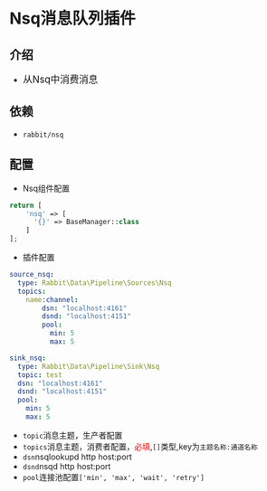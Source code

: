 # Nsq消息队列插件

## 介绍

* <big>从Nsq中消费消息</big>

## 依赖

* `rabbit/nsq`

## 配置

* Nsq组件配置

```php
return [
    'nsq' => [
      '{}' => BaseManager::class
    ]
];
```

* 插件配置

```yaml
source_nsq:
  type: Rabbit\Data\Pipeline\Sources\Nsq
  topics:
    name:channel:
        dsn: "localhost:4161"
        dsnd: "localhost:4151"
        pool:
          min: 5
          max: 5

sink_nsq:
  type: Rabbit\Data\Pipeline\Sink\Nsq
  topic: test
  dsn: "localhost:4161"
  dsnd: "localhost:4151"
  pool:
    min: 5
    max: 5
```

* `topic`消息主题，生产者配置
* `topics`消息主题，消费者配置，<font color=red>必填</font>,`[]`类型,key为`主题名称:通道名称`
* `dsn`nsqlookupd http host:port
* `dsnd`nsqd http host:port
* `pool`连接池配置`['min', 'max', 'wait', 'retry']`